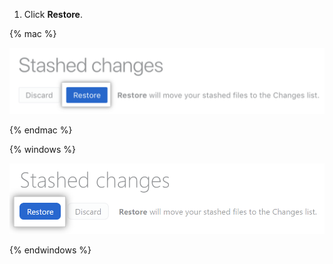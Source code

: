 1. Click **Restore**.

  {% mac %}

  ![Restore stashed changes button](/assets/images/help/desktop/mac-restore-stashed-changes-button.png)

  {% endmac %}

  {% windows %}

  ![Restore stashed changes button](/assets/images/help/desktop/windows-restore-stashed-changes-button.png)

  {% endwindows %}
